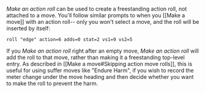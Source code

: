 *Make an action roll* can be used to create a freestanding action roll, not attached to a move. You'll follow similar prompts to when you [[Make a move]] with an action roll-- only you won't select a move, and the roll will be inserted by itself:

```iron-vault-mechanics
roll "edge" action=6 adds=0 stat=2 vs1=9 vs2=5
```

If you *Make an action roll* right after an empty move, *Make an action roll* will add the roll to that move, rather than making it a freestanding top-level entry. As described in [[Make a move#Skipping action move rolls]], this is useful for using suffer moves like "Endure Harm", if you wish to record the meter change under the move heading and then decide whether you want to make the roll to prevent the harm.